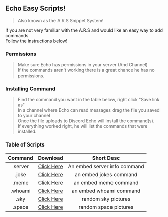 ## Echo Easy Scripts!
> Also known as the A.R.S Snippet System!  
  
If you are not very familiar with the A.R.S and would like an easy way to add commands  
Follow the instructions below!
  
### Permissions
> Make sure Echo has permissions in your server (And Channel)  
If the commands aren't working there is a great chance he has no permissions.  
  
### Installing Command
> Find the command you want in the table below, right click "Save link as"  
In a channel where Echo can read messages drag the file you saved to your channel  
Once the file uploads to Discord Echo will install the command(s).  
If everything worked right, he will list the commands that were installed.  
  
### Table of Scripts
| Command | Download | Short Desc |  
| :--: | :--: | :--: |  
| .server | [Click Here](https://ghttps://raw.githubusercontent.com/proxikal/Echo/master/EasyScripts/embed.server.snippet.ars) | An embed server info command |
| .joke | [Click Here](https://raw.githubusercontent.com/proxikal/Echo/master/EasyScripts/embed.jokes.snippet.ars) | an embed jokes command |
| .meme | [Click Here](https://raw.githubusercontent.com/proxikal/Echo/master/EasyScripts/embed.meme.snippet.ars) | an embed meme command |
| .whoami | [Click Here](https://raw.githubusercontent.com/proxikal/Echo/master/EasyScripts/embed.whoami.snippet.ars) | an embed whoami command |
| .sky | [Click Here](https://raw.githubusercontent.com/proxikal/Echo/master/EasyScripts/sky.snippet.ars) | random sky pictures |
| .space | [Click Here](https://raw.githubusercontent.com/proxikal/Echo/master/EasyScripts/space.snippet.ars) | random space pictures |  
  
